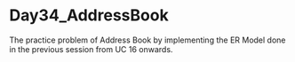 # Day34_AddressBook
The practice problem of Address Book by implementing the ER Model done in the previous session from UC 16 onwards.
